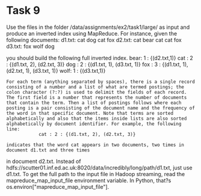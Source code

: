 # Task 9
Use the files in the folder /data/assignments/ex2/task1/large/ as input and produce an inverted index using MapReduce. For instance, given the following documents:
                             d1.txt:  cat dog cat fox
                             d2.txt:  cat bear cat cat fox
                             d3.txt:  fox wolf dog

you should build the following full inverted index.
bear: 1 : {(d2.txt,1)}
cat : 2 : {(d1.txt, 2), (d2.txt, 3)}
dog : 2 : {(d1.txt, 1), (d3.txt, 1)}
fox : 3 : {(d1.txt, 1), (d2.txt, 1), (d3.txt, 1)} wolf: 1 : {(d3.txt,1)}

    For each term (anything separated by spaces), there is a single record consisting of a number and a list of what are termed postings; the colon character (?:?) is used to delimit the fields of each record. The first field is a number that represents the number of documents that contain the term. Then a list of postings follows where each posting is a pair consisting of the document name and the frequency of the word in that specific document. Note that terms are sorted alphabetically and also that the items inside lists are also sorted alphabetically by document identifier. For example, the following line:
				cat : 2 : {(d1.txt, 2), (d2.txt, 3)}
    
    indicates that the word cat appears in two documents, two times in document d1.txt and three times
in document d2.txt. Instead of hdfs://scutter01.inf.ed.ac.uk:8020/data/incredibly/long/path/d1.txt, just use d1.txt.
To get the full path to the input file in Hadoop streaming, read the mapreduce_map_input_file environment variable. In Python, that?s os.environ["mapreduce_map_input_file"].
